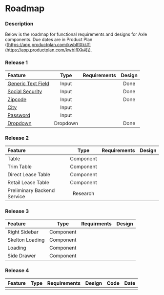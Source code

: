 # Roadmap

### Description

Below is the roadmap for functional requirements and designs for Axle components. Due dates are in Product Plan \([https://app.productplan.com/kwbIflXk\#](https://app.productplan.com/kwbIflXk#)\).

### Release 1

| Feature | Type | Requirements | Design |
| :--- | :---: | :---: | :---: |
| [Generic Text Field](input/text-field.md) | Input |  | Done |
| [Social Security](input/social-security.md) | Input |  | Done |
| [Zipcode ](input/zipcode.md) | Input |  | Done |
| [City ](input/city.md) | Input |  |  |
| [Password](input/password.md) | Input |  |  |
| [Dropdown](input/dropdown.md) | Dropdown |  | Done |

### Release 2

| Feature | Type | Requirements | Design |
| :--- | :---: | :---: | :--- |
| Table | Component |  |  |
| Trim Table | Component |  |  |
| Direct Lease Table | Component |  |  |
| Retail Lease Table | Component |  |  |
| Preliminary Backend Service | Research |  |  |

### Release 3

| Feature | Type | Requirments | Design |
| :--- | :---: | :---: | :--- |
| Right Sidebar | Component |  |  |
| Skelton Loading | Component |  |  |
| Loading | Component |  |  |
| Side Drawer | Component |  |  |

### Release 4

| Feature | Type | Requirements | Design | Code | Date |
| :--- | :---: | :---: | :---: | :---: | :---: |
|  |  |  |  |  |  |

